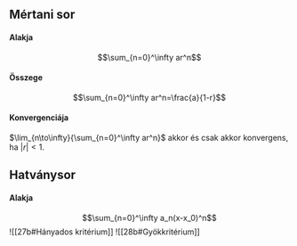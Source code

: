 ## Mértani sor
#### Alakja
$$\sum_{n=0}^\infty ar^n$$
#### Összege
$$\sum_{n=0}^\infty ar^n=\frac{a}{1-r}$$
#### Konvergenciája
$\lim_{n\to\infty}{\sum_{n=0}^\infty ar^n}$ akkor és csak akkor konvergens, ha $|r|<1$.

## Hatványsor
#### Alakja
$$\sum_{n=0}^\infty a_n(x-x_0)^n$$
![[27b#Hányados kritérium]]
![[28b#Gyökkritérium]]
